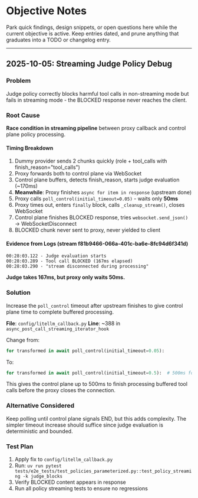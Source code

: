 # Objective Notes

Park quick findings, design snippets, or open questions here while the current objective is active. Keep entries dated, and prune anything that graduates into a TODO or changelog entry.

---

## 2025-10-05: Streaming Judge Policy Debug

### Problem
Judge policy correctly blocks harmful tool calls in non-streaming mode but fails in streaming mode - the BLOCKED response never reaches the client.

### Root Cause
**Race condition in streaming pipeline** between proxy callback and control plane policy processing.

#### Timing Breakdown
1. Dummy provider sends 2 chunks quickly (role + tool_calls with finish_reason="tool_calls")
2. Proxy forwards both to control plane via WebSocket
3. Control plane buffers, detects finish_reason, starts judge evaluation (~170ms)
4. **Meanwhile**: Proxy finishes `async for item in response` (upstream done)
5. Proxy calls `poll_control(initial_timeout=0.05)` - waits only **50ms**
6. Proxy times out, enters `finally` block, calls `_cleanup_stream()`, closes WebSocket
7. Control plane finishes BLOCKED response, tries `websocket.send_json()` → WebSocketDisconnect
8. BLOCKED chunk never sent to proxy, never yielded to client

#### Evidence from Logs (stream f81b9466-066a-401c-ba6e-8fc94d6f341d)
```
00:28:03.122 - Judge evaluation starts
00:28:03.289 - Tool call BLOCKED (167ms elapsed)
00:28:03.290 - "stream disconnected during processing"
```

**Judge takes 167ms, but proxy only waits 50ms.**

### Solution
Increase the `poll_control` timeout after upstream finishes to give control plane time to complete buffered processing.

**File**: `config/litellm_callback.py`
**Line**: ~388 in `async_post_call_streaming_iterator_hook`

Change from:
```python
for transformed in await poll_control(initial_timeout=0.05):
```

To:
```python
for transformed in await poll_control(initial_timeout=0.5):  # 500ms for policy processing
```

This gives the control plane up to 500ms to finish processing buffered tool calls before the proxy closes the connection.

### Alternative Considered
Keep polling until control plane signals END, but this adds complexity. The simpler timeout increase should suffice since judge evaluation is deterministic and bounded.

### Test Plan
1. Apply fix to `config/litellm_callback.py`
2. Run: `uv run pytest tests/e2e_tests/test_policies_parameterized.py::test_policy_streaming -k judge_blocks`
3. Verify BLOCKED content appears in response
4. Run all policy streaming tests to ensure no regressions
